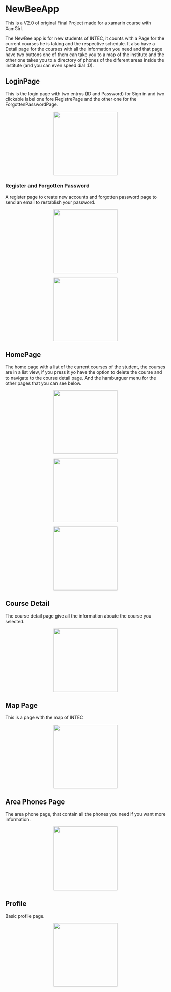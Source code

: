# NewBeeApp
This is a V2.0 of original Final Project made for a xamarin course with XamGirl.

The NewBee app is for new students of INTEC, it counts with a Page for the current courses he is taking and the respective schedule. It also have a Detail page for the courses with all the information you need and that page have two buttons one of them can take you to a map of the institute and the other one takes you to a directory of phones of the diferent areas inside the institute (and you can even speed dial :D).

## LoginPage
This is the login page with two entrys (ID and Password) for Sign in and two clickable label one fore RegistrePage and the other one for the ForgottenPasswordPage.
<p align="center"><img  width="200" src="ProjectImages/Screenshot_20191011-190248.png"/></p>

### Register and Forgotten Password
A register page to create new accounts and forgotten password page to send an email to restablish your password.
<p align="center"><img  width="200" src="ProjectImages/Screenshot_20191011-190256.png"/></p>
<p align="center"><img  width="200" src="ProjectImages/Screenshot_20191011-190302.png"/></p>

## HomePage
The home page with a list of the current courses of the student, the courses are in a list view, if you press it yo have the option to delete the course and to navigate to the course detail page. And the hamburguer menu for the other pages that you can see below.
<p align="center"><img  width="200" src="ProjectImages/Screenshot_20191011-190321.png"/></p>
<p align="center"><img  width="200" src="ProjectImages/Screenshot_20191011-190328.png"/></p>
<p align="center"><img  width="200" src="ProjectImages/Screenshot_20191011-190339.png"/></p>

## Course Detail
The course detail page give all the information aboute the course you selected.
<p align="center"><img  width="200" src="ProjectImages/Screenshot_20191011-190346.png"/></p>

## Map Page
This is a page with the map of INTEC
<p align="center"><img  width="200" src="ProjectImages/Screenshot_20191011-190350.png"/></p>

## Area Phones Page
The area phone page, that contain all the phones you need if you want more information.
<p align="center"><img  width="200" src="ProjectImages/Screenshot_20191011-190531.png"/></p>

## Profile
Basic profile page.
<p align="center"><img  width="200" src="ProjectImages/Screenshot_20191011-190515.png"/></p>
